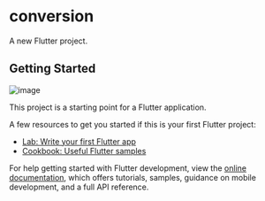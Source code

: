 # conversion

A new Flutter project.

## Getting Started

![image](https://user-images.githubusercontent.com/92065809/228718920-6cca46ee-eb45-4239-9070-021b44fe940d.png)




This project is a starting point for a Flutter application.

A few resources to get you started if this is your first Flutter project:

- [Lab: Write your first Flutter app](https://docs.flutter.dev/get-started/codelab)
- [Cookbook: Useful Flutter samples](https://docs.flutter.dev/cookbook)

For help getting started with Flutter development, view the
[online documentation](https://docs.flutter.dev/), which offers tutorials,
samples, guidance on mobile development, and a full API reference.
